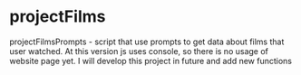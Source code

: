 # projectFilms
projectFilmsPrompts - script that use prompts to get data about films that user watched. At this version js uses console, so there is no usage of website page yet. I will develop this project in future and add new functions 
